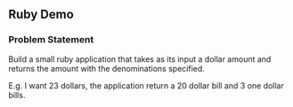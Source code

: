 ## Ruby Demo

### Problem Statement
Build a small ruby application that takes as its input a dollar amount and returns the amount with the denominations specified.

E.g. I want 23 dollars, the application return a 20 dollar bill and 3 one dollar bills.
